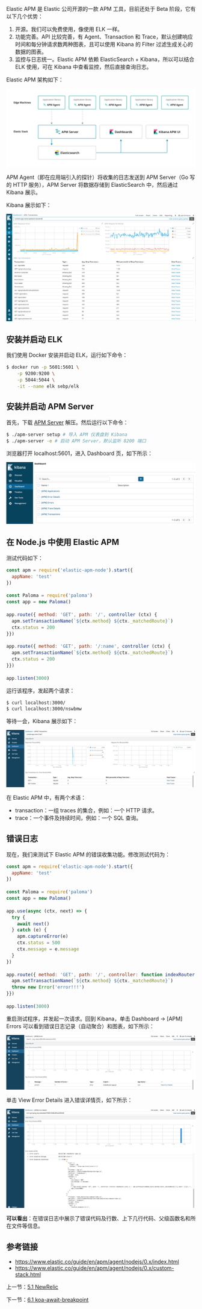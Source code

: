 Elastic APM 是 Elastic 公司开源的一款 APM 工具，目前还处于 Beta 阶段，它有以下几个优势：

1. 开源。我们可以免费使用，像使用 ELK 一样。
2. 功能完善。API 比较完善，有 Agent、Transaction 和 Trace，默认创建响应时间和每分钟请求数两种图表，且可以使用 Kibana 的 Filter 过滤生成关心的数据的图表。
3. 监控与日志统一。Elastic APM 依赖 ElasticSearch + Kibana，所以可以结合 ELK 使用，可在 Kibana 中查看监控，然后直接查询日志。

Elastic APM 架构如下：

![](./assets/5.2.1.png)

APM Agent（即在应用端引入的探针）将收集的日志发送到 APM Server（Go 写的 HTTP 服务），APM Server 将数据存储到 ElasticSearch 中，然后通过 Kibana 展示。

Kibana 展示如下：

![](./assets/5.2.2.png)

## 安装并启动 ELK

我们使用 Docker 安装并启动 ELK，运行如下命令：

```sh
$ docker run -p 5601:5601 \
    -p 9200:9200 \
    -p 5044:5044 \
    -it --name elk sebp/elk
```

## 安装并启动 APM Server

首先，下载 [APM Server](https://www.elastic.co/downloads/apm/apm-server) 解压。然后运行以下命令：

```sh
$ ./apm-server setup # 导入 APM 仪表盘到 Kibana
$ ./apm-server -e # 启动 APM Server，默认监听 8200 端口
```

浏览器打开 localhost:5601，进入 Dashboard 页，如下所示：

![](./assets/5.2.3.png)

## 在 Node.js 中使用 Elastic APM

测试代码如下：

```js
const apm = require('elastic-apm-node').start({
  appName: 'test'
})

const Paloma = require('paloma')
const app = new Paloma()

app.route({ method: 'GET', path: '/', controller (ctx) {
  apm.setTransactionName(`${ctx.method} ${ctx._matchedRoute}`)
  ctx.status = 200
}})

app.route({ method: 'GET', path: '/:name', controller (ctx) {
  apm.setTransactionName(`${ctx.method} ${ctx._matchedRoute}`)
  ctx.status = 200
}})

app.listen(3000)
```

运行该程序，发起两个请求：

```sh
$ curl localhost:3000/
$ curl localhost:3000/nswbmw
```

等待一会，Kibana 展示如下：

![](./assets/5.2.4.png)

在 Elastic APM 中，有两个术语：

- transaction：一组 traces 的集合，例如：一个 HTTP 请求。
- trace：一个事件及持续时间，例如：一个 SQL 查询。

## 错误日志

现在，我们来测试下 Elastic APM 的错误收集功能。修改测试代码为：

```js
const apm = require('elastic-apm-node').start({
  appName: 'test'
})

const Paloma = require('paloma')
const app = new Paloma()

app.use(async (ctx, next) => {
  try {
    await next()
  } catch (e) {
    apm.captureError(e)
    ctx.status = 500
    ctx.message = e.message
  }
})

app.route({ method: 'GET', path: '/', controller: function indexRouter (ctx) {
  apm.setTransactionName(`${ctx.method} ${ctx._matchedRoute}`)
  throw new Error('error!!!')
}})

app.listen(3000)
```

重启测试程序，并发起一次请求。回到 Kibana，单击 Dashboard -> [APM] Errors 可以看到错误日志记录（自动聚合）和图表，如下所示：

![](./assets/5.2.5.png)

单击 View Error Details 进入错误详情页，如下所示：

![](./assets/5.2.6.png)

**可以看出**：在错误日志中展示了错误代码及行数、上下几行代码、父级函数名和所在文件等信息。

## 参考链接

- https://www.elastic.co/guide/en/apm/agent/nodejs/0.x/index.html
- https://www.elastic.co/guide/en/apm/agent/nodejs/0.x/custom-stack.html

上一节：[5.1 NewRelic](https://github.com/nswbmw/node-in-debugging/blob/master/5.1%20NewRelic.md)

下一节：[6.1 koa-await-breakpoint](https://github.com/nswbmw/node-in-debugging/blob/master/6.1%20koa-await-breakpoint.md)
